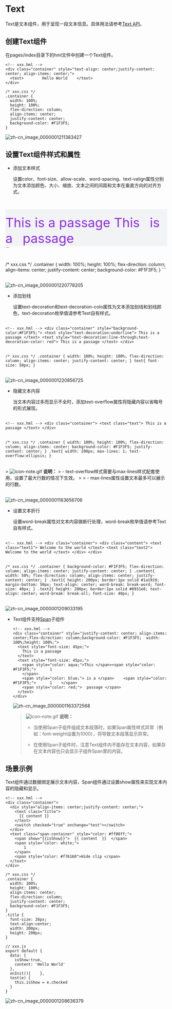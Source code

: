 # Text

Text是文本组件，用于呈现一段文本信息。具体用法请参考[Text API](../reference/arkui-js/js-components-basic-text.md)。


## 创建Text组件

在pages/index目录下的hml文件中创建一个Text组件。

```
<!-- xxx.hml -->
<div class="container" style="text-align: center;justify-content: center; align-items: center;">
  <text>        Hello World    </text>
</div>
```

```
/* xxx.css */
.container {
  width: 100%;
  height: 100%;
  flex-direction: column;
  align-items: center;
  justify-content: center;
  background-color: #F1F3F5;
}
```

![zh-cn_image_0000001211383427](figures/zh-cn_image_0000001211383427.png)


## 设置Text组件样式和属性

- 添加文本样式


    设置color、font-size、allow-scale、word-spacing、text-valign属性分别为文本添加颜色、大小、缩放、文本之间的间距和文本在垂直方向的对齐方式。


​    
    <!-- xxx.hml -->
    <div class="container" style="background-color:#F1F3F5;flex-direction: column;justify-content: center; align-items: center;">   
      <text style="color: blueviolet; font-size: 40px; allow-scale:true"> 
        This is a passage
      </text>
      <text style="color: blueviolet; font-size: 40px; margin-top: 20px; allow-scale:true;word-spacing: 20px;" >
        This is a passage
      </text>
    </div>
    ```


​    
    /* xxx.css */
    .container {
      width: 100%;
      height: 100%;
      flex-direction: column;
      align-items: center;
      justify-content: center;
      background-color: #F1F3F5;
    }
    ```


​    
    ![zh-cn_image_0000001220778205](figures/zh-cn_image_0000001220778205.png)


- 添加划线


    设置text-decoration和text-decoration-colo属性为文本添加划线和划线颜色，text-decoration枚举值请参考Text自有样式。


​    
    ```
    <!-- xxx.hml -->
    <div class="container" style="background-color:#F1F3F5;">
      <text style="text-decoration:underline">
        This is a passage
      </text>
      <text style="text-decoration:line-through;text-decoration-color: red">
        This is a passage
      </text>
    </div>
    ```


​    
    ```
    /* xxx.css */
    .container {
      width: 100%;
      height: 100%;
      flex-direction: column;
      align-items: center;
      justify-content: center;
    }
    text{
      font-size: 50px;
    }
    ```


​    
    ![zh-cn_image_0000001220856725](figures/zh-cn_image_0000001220856725.png)


- 隐藏文本内容


    当文本内容过多而显示不全时，添加text-overflow属性将隐藏内容以省略号的形式展现。


​    
    ```
    <!-- xxx.hml -->
    <div class="container">
      <text class="text">
        This is a passage
      </text>
    </div>
    ```


​    
    ```
    /* xxx.css */
    .container {
      width: 100%;
      height: 100%;
      flex-direction: column;
      align-items: center;
      background-color: #F1F3F5;
      justify-content: center;
    }
    .text{
      width: 200px;
      max-lines: 1;
      text-overflow:ellipsis;
    }
    ```


​    
    > ![icon-note.gif](public_sys-resources/icon-note.gif) **说明：**
    > - text-overflow样式需要与max-lines样式配套使用，设置了最大行数的情况下生效。
    > 
    > - max-lines属性设置文本最多可以展示的行数。


​    
    ![zh-cn_image_0000001163656706](figures/zh-cn_image_0000001163656706.png)


- 设置文本折行


    设置word-break属性对文本内容做断行处理，word-break枚举值请参考Text自有样式。


​    
    ```
    <!-- xxx.hml -->
    <div class="container">
      <div class="content">
        <text class="text1">
          Welcome to the world
        </text>
        <text class="text2">
          Welcome to the world
        </text>
      </div>
    </div>
    ```


​    
    ```
    /* xxx.css */
    .container {
      background-color: #F1F3F5;
      flex-direction: column;
      align-items: center;
      justify-content: center;
    }
    .content{
      width: 50%;
      flex-direction: column;
      align-items: center;
      justify-content: center;
    }
    .text1{
      height: 200px;
      border:1px solid #1a1919;
      margin-bottom: 50px;
      text-align: center;
      word-break: break-word;
      font-size: 40px;
    }
    .text2{
      height: 200px;
      border:1px solid #0931e8;
      text-align: center;
      word-break: break-all;
      font-size: 40px;
    }
    ```


​    
    ![zh-cn_image_0000001209033195](figures/zh-cn_image_0000001209033195.png)


- Text组件支持[Span](../reference/arkui-js/js-components-basic-span.md)子组件

  
    ```
    <!-- xxx.hml -->
    <div class="container" style="justify-content: center; align-items: center;flex-direction: column;background-color: #F1F3F5;  width: 100%;height: 100%;">
      <text style="font-size: 45px;">
        This is a passage
      </text>
      <text style="font-size: 45px;">
        <span style="color: aqua;">This </span><span style="color: #F1F3F5;">      1       
        </span>   
        <span style="color: blue;"> is a </span>    <span style="color: #F1F3F5;">      1    </span>    
        <span style="color: red;">  passage </span>
      </text>
    </div>
    ```
    
    
    ![zh-cn_image_0000001163372568](figures/zh-cn_image_0000001163372568.png)
    
    
    > ![icon-note.gif](public_sys-resources/icon-note.gif) **说明：**
    > - 当使用Span子组件组成文本段落时，如果Span属性样式异常（例如：font-weight设置为1000），将导致文本段落显示异常。
    > 
    > - 在使用Span子组件时，注意Text组件内不能存在文本内容，如果存在文本内容也只会显示子组件Span里的内容。
    

## 场景示例

Text组件通过数据绑定展示文本内容，Span组件通过设置show属性来实现文本内容的隐藏和显示。

```
<!-- xxx.hml -->
<div class="container">
  <div style="align-items: center;justify-content: center;">
    <text class="title">
      {{ content }}
    </text>
    <switch checked="true" onchange="test"></switch>
  </div>
  <text class="span-container" style="color: #ff00ff;">
    <span show="{{isShow}}">  {{ content  }}  </span>
    <span style="color: white;">
        1
    </span>
    <span style="color: #f76160">Hide clip </span>
  </text>
</div>
```

```
/* xxx.css */
.container {
  width: 100%;
  height: 100%;
  align-items: center;
  flex-direction: column;
  justify-content: center;
  background-color: #F1F3F5;
}
.title {
  font-size: 26px;
  text-align:center;
  width: 200px;
  height: 200px;
}
```

```
// xxx.js
export default {   
  data: {    
    isShow:true,    
    content: 'Hello World'
  },   
  onInit(){    },  
  test(e) {    
    this.isShow = e.checked  
  }
}
```

![zh-cn_image_0000001208636379](figures/zh-cn_image_0000001208636379.gif)
